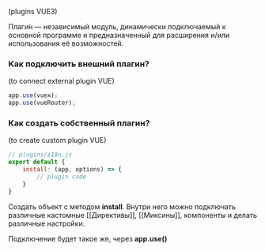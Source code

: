 (plugins VUE3)

Плаги́н — независимый модуль, динамически подключаемый к основной программе и предназначенный для расширения и/или использования её возможностей.

### Как подключить внешний плагин?
(to connect external plugin VUE)

```js
app.use(vuex);
app.use(vueRouter);
```

### Как создать собственный плагин?
(to create custom plugin VUE)

```js
// plugins/i18n.js
export default {
	install: (app, options) => {
		// plugin code
	}
}
```

Создать объект с методом **install**.
Внутри него можно подключать различные кастомные [[Директивы]], [[Миксины]], компоненты и делать различные настройки.

Подключение будет такое же, через **app.use()**
